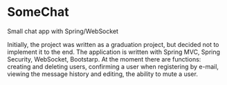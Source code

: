 # SomeChat
Small chat app with Spring/WebSocket

Initially, the project was written as a graduation project, but decided not to implement it to the end. 
The application is written with Spring MVC, Spring Security, WebSocket, Bootstarp. At the moment there are functions: 
creating and deleting users, confirming a user when registering by e-mail, viewing the message history and editing, the ability to mute a user.
